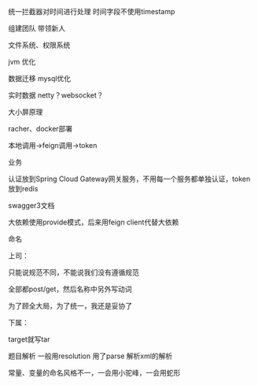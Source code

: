 统一拦截器对时间进行处理 时间字段不使用timestamp

组建团队 带领新人

文件系统、权限系统

jvm 优化

数据迁移 mysql优化

实时数据 netty？websocket？

大小屏原理

racher、docker部署

本地调用->feign调用->token

业务



认证放到Spring Cloud Gateway网关服务，不用每一个服务都单独认证，token放到redis

swagger3文档

大依赖使用provide模式，后来用feign client代替大依赖



命名

上司：

只能说规范不同，不能说我们没有遵循规范

全部都post/get，然后名称中另外写动词

为了顾全大局，为了统一，我还是妥协了

下属：

target就写tar

题目解析 一般用resolution 用了parse 解析xml的解析

常量、变量的命名风格不一，一会用小驼峰，一会用蛇形